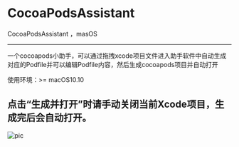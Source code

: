 # CocoaPodsAssistant
CocoaPodsAssistant ，masOS
***
一个cocoapods小助手，可以通过拖拽xcode项目文件进入助手软件中自动生成对应的Podfile并可以编辑Podfile内容，然后生成cocoapods项目并自动打开

使用环境：>= macOS10.10

## 点击“生成并打开”时请手动关闭当前Xcode项目，生成完后会自动打开。

![pic](https://github.com/shibiao/CocoaPodsAssistant/blob/master/18.gif)
